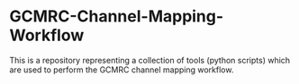# GCMRC-Channel-Mapping-Workflow

This is a repository representing a collection of tools (python scripts) which are used to perform the GCMRC channel mapping workflow.
